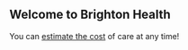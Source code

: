 ## Welcome to Brighton Health

You can [estimate the cost](http://nathan4.dev.rivetaws.com:4102/patient-estimation/self-serve/304/login) of care at any time!


